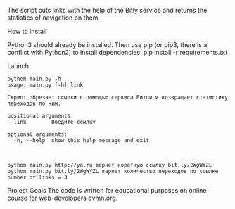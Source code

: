 The script cuts links with the help of the Bitly service and returns the statistics of navigation on them.

How to install

Python3 should already be installed. Then use pip (or pip3, there is a conflict with Python2) to install dependencies:
pip install -r requirements.txt

Launch

    python main.py -h
    usage: main.py [-h] link
    
    Скрипт обрезает ссылки с помощью сервиса Битли и возвращает статистику
    переходов по ним.
    
    positional arguments:
      link        Введите ссылку
    
    optional arguments:
      -h, --help  show this help message and exit



    python main.py http://ya.ru вернет короткую ссылку bit.ly/2WgWYZL
    python main.py bit.ly/2WgWYZL вернет количество переходов по ссылке number of links = 3


Project Goals
The code is written for educational purposes on online-course for web-developers dvmn.org.